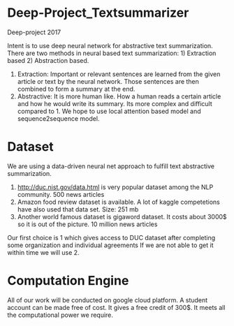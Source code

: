 # Deep-Project_Textsummarizer
Deep-project 2017


Intent is to use deep neural network for abstractive text summarization.
There are two methods in neural based text summarization: 1) Extraction based 2) Abstraction based.
1) Extraction: Important or relevant sentences are learned from the given article or text by the neural network. 
  Those sentences are then combined to form a summary at the end.
2) Abstractive: It is more human like. How a human reads a certain article and how he would write its summary.
  Its more complex and difficult compared to 1. We hope to use local attention based model and sequence2sequence model.
  
# Dataset
We are using a data-driven neural net approach to fulfill text abstractive summarization. 
1) http://duc.nist.gov/data.html is very popular dataset among the NLP community. 500 news articles
2) Amazon food review dataset is available. A lot of kaggle competetions have also used that data set. Size: 251 mb
3) Another world famous dataset is gigaword dataset. It costs about 3000$ so it is out of the picture. 10 million news articles

Our first choice is 1 which gives access to DUC dataset after completing some organization and individual agreements
If we are not able to get it within time we will use 2.

# Computation Engine
All of our work will be conducted on google cloud platform. A student account can be made free of cost.
It gives a free credit of 300$. It meets all the computational power we require.
